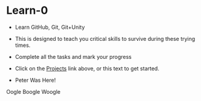 





# Learn-0

 - Learn GitHub, Git, Git+Unity
 - This is designed to teach you critical skills to survive during these trying times.
 - Complete all the tasks and mark your progress
 - Click on the [Projects](https://github.com/EGS-Team-7/Learn-0/projects/1) link above, or this text to get started. 



 - Peter Was Here!

Oogle Boogle Woogle


